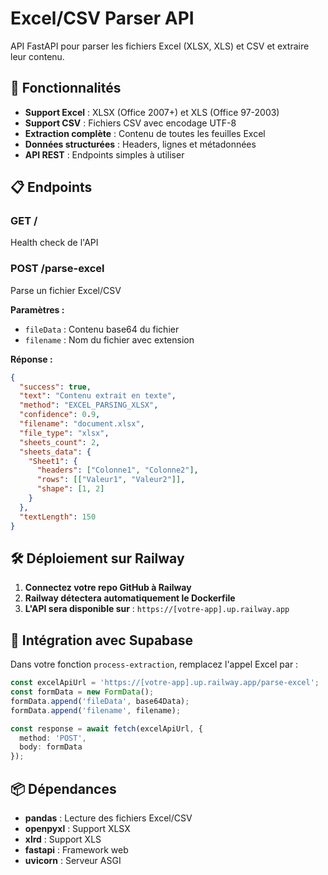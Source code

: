 # Excel/CSV Parser API

API FastAPI pour parser les fichiers Excel (XLSX, XLS) et CSV et extraire leur contenu.

## 🚀 Fonctionnalités

- **Support Excel** : XLSX (Office 2007+) et XLS (Office 97-2003)
- **Support CSV** : Fichiers CSV avec encodage UTF-8
- **Extraction complète** : Contenu de toutes les feuilles Excel
- **Données structurées** : Headers, lignes et métadonnées
- **API REST** : Endpoints simples à utiliser

## 📋 Endpoints

### GET /
Health check de l'API

### POST /parse-excel
Parse un fichier Excel/CSV

**Paramètres :**
- `fileData` : Contenu base64 du fichier
- `filename` : Nom du fichier avec extension

**Réponse :**
```json
{
  "success": true,
  "text": "Contenu extrait en texte",
  "method": "EXCEL_PARSING_XLSX",
  "confidence": 0.9,
  "filename": "document.xlsx",
  "file_type": "xlsx",
  "sheets_count": 2,
  "sheets_data": {
    "Sheet1": {
      "headers": ["Colonne1", "Colonne2"],
      "rows": [["Valeur1", "Valeur2"]],
      "shape": [1, 2]
    }
  },
  "textLength": 150
}
```

## 🛠️ Déploiement sur Railway

1. **Connectez votre repo GitHub à Railway**
2. **Railway détectera automatiquement le Dockerfile**
3. **L'API sera disponible sur** : `https://[votre-app].up.railway.app`

## 🔧 Intégration avec Supabase

Dans votre fonction `process-extraction`, remplacez l'appel Excel par :

```typescript
const excelApiUrl = 'https://[votre-app].up.railway.app/parse-excel';
const formData = new FormData();
formData.append('fileData', base64Data);
formData.append('filename', filename);

const response = await fetch(excelApiUrl, {
  method: 'POST',
  body: formData
});
```

## 📦 Dépendances

- **pandas** : Lecture des fichiers Excel/CSV
- **openpyxl** : Support XLSX
- **xlrd** : Support XLS
- **fastapi** : Framework web
- **uvicorn** : Serveur ASGI 